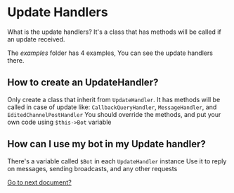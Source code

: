 # Update Handlers
What is the update handlers?
It's a class that has methods will be called if an update received.

The _examples_ folder has 4 examples, You can see the update handlers there.

## How to create an UpdateHandler?
Only create a class that inherit from `UpdateHandler`.
It has methods will be called in case of update like:
`CallbackQueryHandler`, `MessageHandler`, and `EditedChannelPostHandler`
You should override the methods, and put your own code using `$this->Bot` variable

## How can I use my bot in my Update handler?
There's a variable called `$Bot` in each `UpdateHandler` instance
Use it to reply on messages, sending broadcasts, and any other requests

[Go to next document?](https://muaath5.github.io/SimpleBotAPI/ReceivingUpdates)